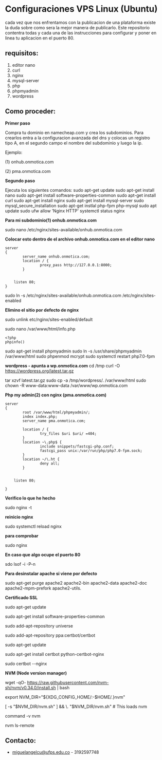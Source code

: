 Configuraciones VPS Linux (Ubuntu)
==========

cada vez que nos enfrentamos con la publicacion de una plataforma existe la duda sobre como sera la mejor manera de publicarlo. Este repositorio contentra todas y cada una de las instrucciones para configurar y poner en linea tu aplicacion en el puerto 80.

requisitos:
--------------------

1. editor nano
2. curl
3. nginx
4. mysql-server
5. php
6. phpmyadmin
7. wordpress

Como proceder:
--------------------

__Primer paso__

Compra tu dominio en namecheap.com y crea los subdominios. Para crearlos entra a la configuracion avanzada del dns y colocas un registro tipo A, en el segundo campo el nombre del subdominio y luego la ip.

Ejemplo:

(1) onhub.onmotica.com

(2) pma.onmotica.com

__Segundo paso__

Ejecuta los siguientes comandos:
sudo apt-get update
sudo apt-get install nano
sudo apt-get install software-properties-common
sudo apt-get install curl
sudo apt-get install nginx
sudo apt-get install mysql-server
sudo mysql_secure_installation
sudo apt-get instlal php-fpm php-mysql
sudo apt update
sudo ufw allow 'Nginx HTTP'
systemctl status nginx

__Para mi subdominio(1) onhub.onmotica.com__

sudo nano /etc/nginx/sites-available/onhub.onmotica.com

__Colocar esto dentro de el archivo onhub.onmotica.com en el editor nano__

```
server
{
        server_name onhub.onmotica.com;
        location / {
                proxy_pass http://127.0.0.1:8000;
        }


    listen 80;
}
```
sudo ln -s /etc/nginx/sites-available/onhub.onmotica.com /etc/nginx/sites-enabled

__Elimino el sitio por defecto de nginx__

sudo unlink etc/nginx/sites-enabled/default

sudo nano /var/www/html/info.php
```
<?php
phpinfo()
```
sudo apt-get install phpmyadmin
sudo ln -s /usr/share/phpmyadmin /var/www/html
sudo phpenmod mcrypt
sudo systemctl restart php7.0-fpm

__wordpress - apunta a wp.onmotica.com__
cd /tmp
curl -O https://wordpress.org/latest.tar.gz

tar xzvf latest.tar.gz
sudo cp -a /tmp/wordpress/. /var/www/html
sudo chown -R www-data:www-data /var/www/wp.onmotica.com

__Php my admin(2) con nginx (pma.onmotica.com)__
```
server
{
        root /var/www/html/phpmyadmin/;
        index index.php;
        server_name pma.onmotica.com;

        location / {
                try_files $uri $uri/ =404;
        }
        location ~\.php$ {
                include snippets/fastcgi-php.conf;
                fastcgi_pass unix:/var/run/php/php7.0-fpm.sock;
        }
        location ~/\.ht {
                deny all;
        }


    listen 80;

}

```

__Verifico lo que he hecho__

sudo nginx -t

__reinicio nginx__

sudo systemctl reload nginx

__para comprobar__

sudo nginx

__En caso que algo ocupe el puerto 80__

sdo lsof -i -P-n

__Para desinstalar apache si viene por defecto__

sudo  apt-get purge apache2 apache2-bin apache2-data apache2-doc apache2-mpm-prefork apache2-utils.

__Certificado SSL__

sudo apt-get update

sudo apt-get install software-properties-common

sudo add-apt-repository universe

sudo add-apt-repository ppa:certbot/certbot

sudo apt-get update

sudo apt-get install certbot python-certbot-nginx 

sudo certbot --nginx

__NVM (Node version manager)__

wget -qO- https://raw.githubusercontent.com/nvm-sh/nvm/v0.34.0/install.sh | bash

export NVM_DIR="${XDG_CONFIG_HOME/:-$HOME/.}nvm"

[ -s "$NVM_DIR/nvm.sh" ] && \. "$NVM_DIR/nvm.sh" # This loads nvm

command -v nvm

nvm ls-remote

Contacto:
--------------------
+ miguelangelcu@ufps.edu.co - 3192597748

